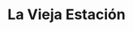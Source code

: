 ---
title: "La Vieja Estación"
url: /general-fernandez-oro/la-vieja-estacion/
shop: Lebensmittel
---